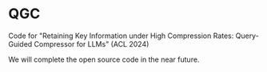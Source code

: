 # QGC
Code for "Retaining Key Information under High Compression Rates: Query-Guided Compressor for LLMs" (ACL 2024)

We will complete the open source code in the near future.
